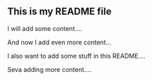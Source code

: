 ## This is my README file

I will add some content....

And now I add even more content...

I also want to add some stuff in this README....

Seva adding more content....
